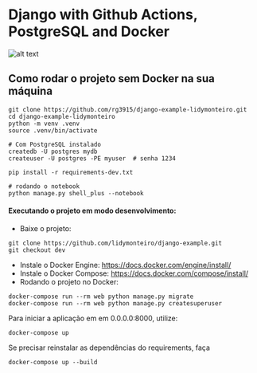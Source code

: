 # Django with Github Actions, PostgreSQL and Docker

![alt text](https://github.com/lucasmagnum/django-github-actions-ci/workflows/Python%20application/badge.svg)

## Como rodar o projeto sem Docker na sua máquina

```
git clone https://github.com/rg3915/django-example-lidymonteiro.git
cd django-example-lidymonteiro
python -m venv .venv
source .venv/bin/activate

# Com PostgreSQL instalado
createdb -U postgres mydb
createuser -U postgres -PE myuser  # senha 1234

pip install -r requirements-dev.txt

# rodando o notebook
python manage.py shell_plus --notebook
```

#### Executando o projeto em modo desenvolvimento:

- Baixe o projeto: 
```
git clone https://github.com/lidymonteiro/django-example.git
git checkout dev
```

- Instale o Docker Engine: https://docs.docker.com/engine/install/
- Instale o Docker Compose: https://docs.docker.com/compose/install/
- Rodando o projeto no Docker:
```
docker-compose run --rm web python manage.py migrate
docker-compose run --rm web python manage.py createsuperuser
```

Para iniciar a aplicação em em 0.0.0.0:8000, utilize:

```
docker-compose up
```

Se precisar reinstalar as dependências do requirements, faça

```
docker-compose up --build
```
